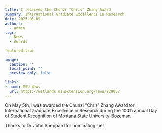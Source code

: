 ```yaml
---
title: I received the Chunzi "Chris" Zhang Award 
summary: International Graduate Excellence in Research
date: 2023-05-05
authors:
  - admin
tags:
  - News
  - Awards

featured:true

image:
  caption: ''
  focal_point: ""
  preview_only: false

links:
- name: MSU News
  url: https://wetlands.msuextension.org/news/22905/
---
```


On May 5th, I was awarded the Chunzi "Chris" Zhang Award for International Graduate Excellence 
in Research during the 100th annual Day of Student Recognition of Montana State University-Bozeman.

Thanks to Dr. John Sheppard for nominating me!